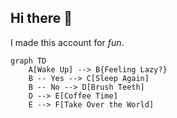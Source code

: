 ## Hi there 👋

<!--
**Hannu47/Hannu47** is a ✨ _special_ ✨ repository because its `README.md` (this file) appears on your GitHub profile.

Here are some ideas to get you started:

- 🔭 I’m currently working on ...
- 🌱 I’m currently learning ...
- 👯 I’m looking to collaborate on ...
- 🤔 I’m looking for help with ...
- 💬 Ask me about ...
- 📫 How to reach me: ...
- 😄 Pronouns: ...
- ⚡ Fun fact: ...
-->
I made this account for _fun_.

```mermaid
graph TD
    A[Wake Up] --> B{Feeling Lazy?}
    B -- Yes --> C[Sleep Again]
    B -- No --> D[Brush Teeth]
    D --> E[Coffee Time]
    E --> F[Take Over the World]
```
